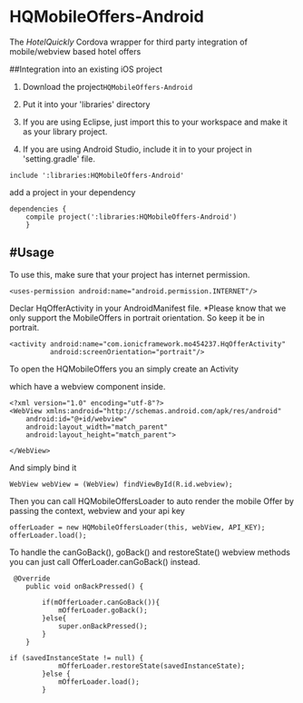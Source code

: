 # HQMobileOffers-Android
The *HotelQuickly* Cordova wrapper for third party integration of mobile/webview based hotel offers

##Integration into an existing iOS project

1) Download the project`HQMobileOffers-Android`

2) Put it into your 'libraries' directory 

3) If you are using Eclipse, just import this to your workspace and make it as your library project.

4) If you are using Android Studio, include it in to your project in 'setting.gradle' file.

```
include ':libraries:HQMobileOffers-Android'
```
add a project in your dependency

```
dependencies {
    compile project(':libraries:HQMobileOffers-Android')
    }
```

#Usage
---
To use this, make sure that your project has internet permission.
```
<uses-permission android:name="android.permission.INTERNET"/>
```

Declar HqOfferActivity in your AndroidManifest file. 
*Please know that we only support the MobileOffers in portrait orientation. So keep it be in portrait.

```
<activity android:name="com.ionicframework.mo454237.HqOfferActivity"
          android:screenOrientation="portrait"/>
```

To open the HQMobileOffers you an simply create an Activity

which have a webview component inside.
```
<?xml version="1.0" encoding="utf-8"?>
<WebView xmlns:android="http://schemas.android.com/apk/res/android"
    android:id="@+id/webview"
    android:layout_width="match_parent"
    android:layout_height="match_parent">

</WebView>
```

And simply bind it
```
WebView webView = (WebView) findViewById(R.id.webview);
```


Then you can call HQMobileOffersLoader to auto render the mobile Offer by passing the context, webview and your api key

```
offerLoader = new HQMobileOffersLoader(this, webView, API_KEY);
offerLoader.load();
```

To handle the canGoBack(), goBack() and restoreState() webview methods you can just call OfferLoader.canGoBack() instead.

```
 @Override
    public void onBackPressed() {

        if(mOfferLoader.canGoBack()){
            mOfferLoader.goBack();
        }else{
            super.onBackPressed();
        }
    }
```

```
if (savedInstanceState != null) {
            mOfferLoader.restoreState(savedInstanceState);
        }else {
            mOfferLoader.load();
        }
```